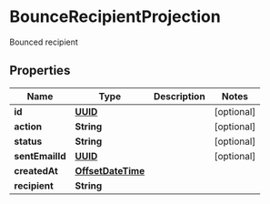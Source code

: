 

# BounceRecipientProjection

Bounced recipient
## Properties

Name | Type | Description | Notes
------------ | ------------- | ------------- | -------------
**id** | [**UUID**](UUID) |  |  [optional]
**action** | **String** |  |  [optional]
**status** | **String** |  |  [optional]
**sentEmailId** | [**UUID**](UUID) |  |  [optional]
**createdAt** | [**OffsetDateTime**](OffsetDateTime) |  | 
**recipient** | **String** |  | 



